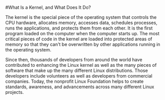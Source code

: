 #What Is a Kernel, and What Does It Do? 

The kernel is the special piece of the operating system that controls the CPU hardware, allocates memory, accesses data, schedules processes, runs the applications, and protects them from each other. It is the first program loaded on the computer when the computer starts up. The most critical pieces of code in the kernel are loaded into protected areas of memory so that they can't be overwritten by other applications running in the operating system. 

Since then, thousands of developers from around the world have contributed to enhancing the Linux kernel as well as the many pieces of software that make up the many different Linux distributions. Those developers include volunteers as well as developers from commercial companies. Today, the nonprofit Linux Foundation helps to create standards, awareness, and advancements across many different Linux projects. 
